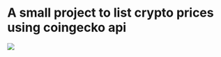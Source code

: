 # A small project to list crypto prices using coingecko api

![](https://github.com/deb-pradhan/coin-wave/blob/main/coin-wave/public/crptowaveproj.gif)
